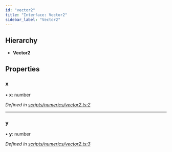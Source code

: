 ```yaml
---
id: "vector2"
title: "Interface: Vector2"
sidebar_label: "Vector2"
---
```


## Hierarchy

* **Vector2**

## Properties

### x

•  **x**: number

*Defined in [scripts/numerics/vector2.ts:2](https://github.com/rempei-okada/doppio/blob/db76d7d/package/src/scripts/numerics/vector2.ts#L2)*

___

### y

•  **y**: number

*Defined in [scripts/numerics/vector2.ts:3](https://github.com/rempei-okada/doppio/blob/db76d7d/package/src/scripts/numerics/vector2.ts#L3)*
